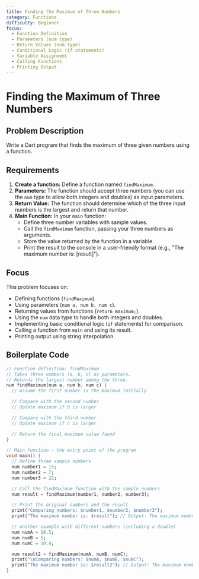 ```yaml
---
title: Finding the Maximum of Three Numbers
category: Functions
difficulty: Beginner
focus:
  - Function Definition
  - Parameters (num type)
  - Return Values (num type)
  - Conditional Logic (if statements)
  - Variable Assignment
  - Calling Functions
  - Printing Output
---
```


# Finding the Maximum of Three Numbers

## Problem Description

Write a Dart program that finds the maximum of three given numbers using a function.

## Requirements

1.  **Create a function:** Define a function named `findMaximum`.
2.  **Parameters:** The function should accept three numbers (you can use the `num` type to allow both integers and doubles) as input parameters.
3.  **Return Value:** The function should determine which of the three input numbers is the largest and return that number.
4.  **Main Function:** In your `main` function:
    *   Define three number variables with sample values.
    *   Call the `findMaximum` function, passing your three numbers as arguments.
    *   Store the value returned by the function in a variable.
    *   Print the result to the console in a user-friendly format (e.g., "The maximum number is: [result]").

## Focus

This problem focuses on:

*   Defining functions (`findMaximum`).
*   Using parameters (`num a, num b, num c`).
*   Returning values from functions (`return maximum;`).
*   Using the `num` data type to handle both integers and doubles.
*   Implementing basic conditional logic (`if` statements) for comparison.
*   Calling a function from `main` and using its result.
*   Printing output using string interpolation.

## Boilerplate Code

```dart
// Function definition: findMaximum
// Takes three numbers (a, b, c) as parameters.
// Returns the largest number among the three.
num findMaximum(num a, num b, num c) {
  // Assume the first number is the maximum initially

  // Compare with the second number
  // Update maximum if b is larger

  // Compare with the third number
  // Update maximum if c is larger

  // Return the final maximum value found
}

// Main function - the entry point of the program
void main() {
  // Define three sample numbers
  num number1 = 15;
  num number2 = 7;
  num number3 = 22;

  // Call the findMaximum function with the sample numbers
  num result = findMaximum(number1, number2, number3);

  // Print the original numbers and the result
  print("Comparing numbers: $number1, $number2, $number3");
  print("The maximum number is: $result"); // Output: The maximum number is: 22

  // Another example with different numbers (including a double)
  num numA = 10.5;
  num numB = 5;
  num numC = 10.4;

  num result2 = findMaximum(numA, numB, numC);
  print("\nComparing numbers: $numA, $numB, $numC");
  print("The maximum number is: $result2"); // Output: The maximum number is: 10.5
}
```